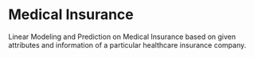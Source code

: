 # Medical Insurance
Linear Modeling and Prediction on Medical Insurance based on given attributes and information of a particular healthcare insurance company. 
